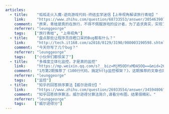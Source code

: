 ```yaml
---
articles:
  - title:    "呱呱走火入魔-逆向游戏代码-终结玄学迷信【上帝视角解读旅行青蛙】"
    link:     "https://www.zhihu.com/question/68733553/answer/305463907"
    comment:  "原来，青蛙是真的在旅行，不得不佩服游戏的设计者，为了追求真实，实现了一套非常完整的旅行模拟系统，有严谨的旅游路线设计。这才是工匠精神啊。"
    referrer: "leunggeorge"
    tags:    ["旅行青蛙", "上帝视角"]
  - title:    "盘点那些让程序员目瞪口呆的Bug都有什么？"
    link:     "http://tech.it168.com/a2018/0129/3190/000003190598.shtml"
    comment:  "今天你写了几个bug？"
    referrer: "leunggeorge"
    tags:    ["小伙伴们都惊呆了"]
  - title:    "多维度立体化监控，才是真的监控"
    link:     "https://mp.weixin.qq.com/s?__biz=MjM5ODYxMDA5OQ==&mid=2651960886&idx=1&sn=948b4c8bc1c351da312eaa1d056c8dd2&chksm=bd2d03ea8a5a8afc3d813295e7d7160e37cd1e3d1e5081d3d09fa3abdca673824c93ae08f8d9&mpshare=1&scene=24&srcid=0209nNglK0UzuN7As1q2rxp0&key=e64751ce77cb20c70c4045089f4e415d39d3a09b77656c0c6e566c3dd000ee6209ff51ff23398c839e19250367f0bb902a36e70f2f5200f1ae0cb7d490dabca960720f98e159df527a597677593f798e&ascene=0&uin=MjA1OTQ1MjU%3D&devicetype=iMac+MacBookPro12%2C1+OSX+OSX+10.11.5+build(15F34)&version=12020810&nettype=WIFI&lang=en&fontScale=100&pass_ticket=uxmdBCXSjnc3yLksbHKy5%2BBmEGxVNA9hU5moJm5YDVM%3D"
    comment:  "1月第2期推荐了《100行代码，搞定http监控框架？》，这期推荐的文章也同样精彩！"
    referrer: "leunggeorge"
    tags:    ["监控"]
  - title:    "知乎的回答排序算法【威尔逊得分】"
    link:     "https://www.zhihu.com/question/26933554/answer/34594806"
    comment:  "知乎回答排序算法，威尔逊得分算法简介,请看分布图，结果很精彩。"
    referrer: "leunggeorge"
    tags:    ["威尔逊得分"]
---
```

